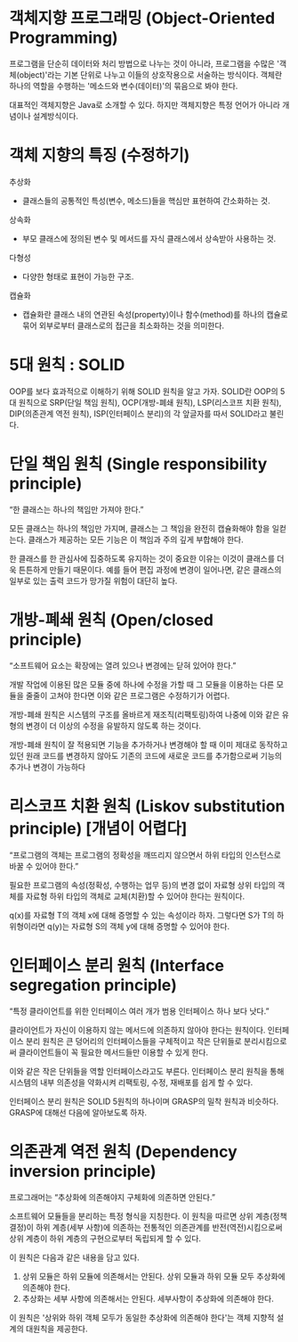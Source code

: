 # 객체지향 프로그래밍 (Object-Oriented Programming)
프로그램을 단순히 데이터와 처리 방법으로 나누는 것이 아니라, 프로그램을 수많은 '객체(object)'라는 기본 단위로 나누고 이들의 상호작용으로 서술하는 방식이다. 객체란 하나의 역할을 수행하는 '메소드와 변수(데이터)'의 묶음으로 봐야 한다.

대표적인 객체지향은 Java로 소개할 수 있다. 하지만 객체지향은 특정 언어가 아니라 개념이나 설계방식이다.

# 객체 지향의 특징 (수정하기)

추상화
 - 클래스들의 공통적인 특성(변수, 메소드)들을 핵심만 표현하여 간소화하는 것.

상속화
 - 부모 클래스에 정의된 변수 및 메서드를 자식 클래스에서 상속받아 사용하는 것.

다형성
 - 다양한 형태로 표현이 가능한 구조.

캡슐화
 - 캡슐화란 클래스 내의 연관된 속성(property)이나 함수(method)를 하나의 캡슐로 묶어 외부로부터 클래스로의 접근을 최소화하는 것을 의미한다.

# 5대 원칙 : SOLID
OOP를 보다 효과적으로 이해하기 위해 SOLID 원칙을 알고 가자. SOLID란 OOP의 5대 원칙으로 SRP(단일 책임 원칙), OCP(개방-폐쇄 원칙), LSP(리스코프 치환 원칙), DIP(의존관계 역전 원칙), ISP(인터페이스 분리)의 각 앞글자를 따서 SOLID라고 불린다.


# 단일 책임 원칙 (Single responsibility principle)
“한 클래스는 하나의 책임만 가져야 한다.”

모든 클래스는 하나의 책임만 가지며, 클래스는 그 책임을 완전히 캡슐화해야 함을 일컫는다. 클래스가 제공하는 모든 기능은 이 책임과 주의 깊게 부합해야 한다.

한 클래스를 한 관심사에 집중하도록 유지하는 것이 중요한 이유는 이것이 클래스를 더욱 튼튼하게 만들기 때문이다. 예를 들어 편집 과정에 변경이 일어나면, 같은 클래스의 일부로 있는 출력 코드가 망가질 위험이 대단히 높다.


# 개방-폐쇄 원칙 (Open/closed principle)
“소프트웨어 요소는 확장에는 열려 있으나 변경에는 닫혀 있어야 한다.”

개발 작업에 이용된 많은 모듈 중에 하나에 수정을 가할 때 그 모듈을 이용하는 다른 모듈을 줄줄이 고쳐야 한다면 이와 같은 프로그램은 수정하기가 어렵다.

개방-폐쇄 원칙은 시스템의 구조를 올바르게 재조직(리팩토링)하여 나중에 이와 같은 유형의 변경이 더 이상의 수정을 유발하지 않도록 하는 것이다.

개방-폐쇄 원칙이 잘 적용되면 기능을 추가하거나 변경해야 할 때 이미 제대로 동작하고 있던 원래 코드를 변경하지 않아도 기존의 코드에 새로운 코드를 추가함으로써 기능의 추가나 변경이 가능하다


# 리스코프 치환 원칙 (Liskov substitution principle) [개념이 어렵다]
“프로그램의 객체는 프로그램의 정확성을 깨뜨리지 않으면서 하위 타입의 인스턴스로 바꿀 수 있어야 한다.”

필요한 프로그램의 속성(정확성, 수행하는 업무 등)의 변경 없이 자료형 상위 타입의 객체를 자료형 하위 타입의 객체로 교체(치환)할 수 있어야 한다는 원칙이다.

q(x)를 자료형 T의 객체 x에 대해 증명할 수 있는 속성이라 하자.
그렇다면 S가 T의 하위형이라면
q(y)는 자료형 S의 객체 y에 대해 증명할 수 있어야 한다.

# 인터페이스 분리 원칙 (Interface segregation principle)
“특정 클라이언트를 위한 인터페이스 여러 개가 범용 인터페이스 하나 보다 낫다.”

클라이언트가 자신이 이용하지 않는 메서드에 의존하지 않아야 한다는 원칙이다. 인터페이스 분리 원칙은 큰 덩어리의 인터페이스들을 구체적이고 작은 단위들로 분리시킴으로써 클라이언트들이 꼭 필요한 메서드들만 이용할 수 있게 한다.

이와 같은 작은 단위들을 역할 인터페이스라고도 부른다. 인터페이스 분리 원칙을 통해 시스템의 내부 의존성을 약화시켜 리팩토링, 수정, 재배포를 쉽게 할 수 있다.

인터페이스 분리 원칙은 SOLID 5원칙의 하나이며 GRASP의 밀착 원칙과 비슷하다. GRASP에 대해선 다음에 알아보도록 하자.

# 의존관계 역전 원칙 (Dependency inversion principle)
프로그래머는 “추상화에 의존해야지 구체화에 의존하면 안된다.”

소프트웨어 모듈들을 분리하는 특정 형식을 지칭한다. 이 원칙을 따르면 상위 계층(정책 결정)이 하위 계층(세부 사항)에 의존하는 전통적인 의존관계를 반전(역전)시킴으로써 상위 계층이 하위 계층의 구현으로부터 독립되게 할 수 있다.

이 원칙은 다음과 같은 내용을 담고 있다.
 1. 상위 모듈은 하위 모듈에 의존해서는 안된다. 상위 모듈과 하위 모듈 모두 추상화에 의존해야 한다.
 2. 추상화는 세부 사항에 의존해서는 안된다. 세부사항이 추상화에 의존해야 한다.

이 원칙은 '상위와 하위 객체 모두가 동일한 추상화에 의존해야 한다'는 객체 지향적 설계의 대원칙을 제공한다.

